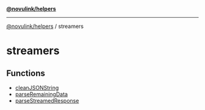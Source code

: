[**@novulink/helpers**](../README.md)

***

[@novulink/helpers](../README.md) / streamers

# streamers

## Functions

- [cleanJSONString](functions/cleanJSONString.md)
- [parseRemainingData](functions/parseRemainingData.md)
- [parseStreamedResponse](functions/parseStreamedResponse.md)

